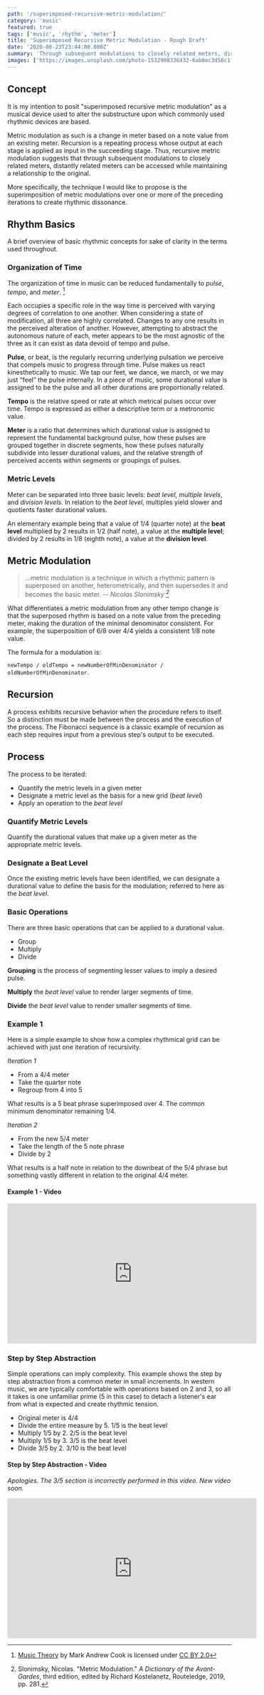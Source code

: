 ```yaml
---
path: '/superimposed-recursive-metric-modulation/'
category: 'music'
featured: true
tags: ['music', 'rhythm', 'meter']
title: 'Superimposed Recursive Metric Modulation - Rough Draft'
date: '2020-08-23T23:44:00.000Z'
summary: 'Through subsequent modulations to closely related meters, distantly related meters can be accessed while maintaining a relationship to the original.'
images: ['https://images.unsplash.com/photo-1532908336432-6ab8ec3d56c1?ixid=eyJhcHBfaWQiOjEyMDd9&auto=format&w=1600&q=80']
---
```


## Concept

It is my intention to posit "superimposed recursive metric modulation" as a musical device used to alter the substructure upon which commonly used rhythmic devices are based.

Metric modulation as such is a change in meter based on a note value from an existing meter. Recursion is a repeating process whose output at each stage is applied as input in the succeeding stage. Thus, recursive metric modulation suggests that through subsequent modulations to closely related meters, distantly related meters can be accessed while maintaining a relationship to the original.

More specifically, the technique I would like to propose is the superimposition of metric modulations over one or more of the preceding iterations to create rhythmic dissonance.

## Rhythm Basics

A brief overview of basic rhythmic concepts for sake of clarity in the terms used throughout.

### Organization of Time

The organization of time in music can be reduced fundamentally to _pulse_, _tempo_, and _meter_. [^1]

Each occupies a specific role in the way time is perceived with varying degrees of correlation to one another. When considering a state of modification, all three are highly correlated. Changes to any one results in the perceived alteration of another. However, attempting to abstract the autonomous nature of each, meter appears to be the most agnostic of the three as it can exist as data devoid of tempo and pulse.

**Pulse**, or beat, is the regularly recurring underlying pulsation we perceive that compels music to progress through time. Pulse makes us react kinesthetically to music. We tap our feet, we dance, we march, or we may just “feel” the pulse internally. In a piece of music, some durational value is assigned to be the pulse and all other durations are proportionally related.

**Tempo** is the relative speed or rate at which metrical pulses occur over time. Tempo is expressed as either a descriptive term or a metronomic value.

**Meter** is a ratio that determines which durational value is assigned to represent the fundamental background pulse, how these pulses are grouped together in discrete segments, how these pulses naturally subdivide into lesser durational values, and the relative strength of perceived accents within segments or groupings of pulses.

### Metric Levels

Meter can be separated into three basic levels: _beat level_, _multiple levels_, and _division levels_. In relation to the _beat level_, multiples yield slower and quotients faster durational values.

An elementary example being that a value of 1/4 (quarter note) at the **beat level** multiplied by 2 results in 1/2 (half note), a value at the **multiple level**; divided by 2 results in 1/8 (eighth note), a value at the **division level**.

## Metric Modulation

> ...metric modulation is a technique in which a rhythmic pattern is superposed on another, heterometrically, and then supersedes it and becomes the basic meter.
> <cite>-- Nicolas Slonimsky [^2]</cite>

What differentiates a metric modulation from any other tempo change is that the superposed rhythm is based on a note value from the preceding meter, making the duration of the minimal denominator consistent. For example, the superposition of 6/8 over 4/4 yields a consistent 1/8 note value.

The formula for a modulation is:

`newTempo / oldTempo = newNumberOfMinDenominator / oldNumberOfMinDenominator`.

## Recursion

A process exhibits recursive behavior when the procedure refers to itself. So a distinction must be made between the process and the execution of the process. The Fibonacci sequence is a classic example of recursion as each step requires input from a previous step's output to be executed.

## Process

The process to be iterated:

- Quantify the metric levels in a given meter
- Designate a metric level as the basis for a new grid (_beat level_)
- Apply an operation to the _beat level_

### Quantify Metric Levels

Quantify the durational values that make up a given meter as the appropriate metric levels.

### Designate a Beat Level

Once the existing metric levels have been identified, we can designate a durational value to define the basis for the modulation; referred to here as the _beat level_.

### Basic Operations

There are three basic operations that can be applied to a durational value.

- Group
- Multiply
- Divide

**Grouping** is the process of segmenting lesser values to imply a desired pulse.

**Multiply** the _beat level_ value to render larger segments of time.

**Divide** the _beat level_ value to render smaller segments of time.

### Example 1

Here is a simple example to show how a complex rhythmical grid can be achieved with just one iteration of recursivity.

_Iteration 1_

- From a 4/4 meter
- Take the quarter note
- Regroup from 4 into 5

What results is a 5 beat phrase superimposed over 4. The common minimum denominator remaining 1/4.

_Iteration 2_

- From the new 5/4 meter
- Take the length of the 5 note phrase
- Divide by 2

What results is a half note in relation to the downbeat of the 5/4 phrase but something vastly different in relation to the original 4/4 meter.

#### Example 1 - Video

<iframe width="560" height="315" src="https://www.youtube-nocookie.com/embed/wlntlvO6x6g" frameborder="0" allow="accelerometer; autoplay; encrypted-media; gyroscope; picture-in-picture" allowfullscreen></iframe>

### Step by Step Abstraction

Simple operations can imply complexity. This example shows the step by step abstraction from a common meter in small increments. In western music, we are typically comfortable with operations based on 2 and 3, so all it takes is one unfamiliar prime (5 in this case) to detach a listener's ear from what is expected and create rhythmic tension.

- Original meter is 4/4
- Divide the entire measure by 5. 1/5 is the beat level
- Multiply 1/5 by 2. 2/5 is the beat level
- Multiply 1/5 by 3. 3/5 is the beat level
- Divide 3/5 by 2. 3/10 is the beat level

#### Step by Step Abstraction - Video

_Apologies. The 3/5 section is incorrectly performed in this video. New video soon._

<iframe width="560" height="315" src="https://www.youtube-nocookie.com/embed/0Ym9WgisuBw" frameborder="0" allow="accelerometer; autoplay; encrypted-media; gyroscope; picture-in-picture" allowfullscreen></iframe>

<!-- Footnotes -->

[^1]: [Music Theory](https://2012books.lardbucket.org/books/music-theory/index.html) by Mark Andrew Cook is licensed under [CC BY 2.0](https://creativecommons.org/licenses/by/2.0/)
[^2]: Slonimsky, Nicolas. "Metric Modulation." _A Dictionary of the Avant-Gardes_, third edition, edited by Richard Kostelanetz, Routeledge, 2019, pp. 281.
